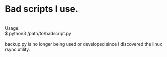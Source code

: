<h1>Bad scripts I use.</h1><br/>
Usage:<br/>
$ python3 /path/to/badscript.py<br/><br/>
backup.py is no longer being used or developed since I discovered the linux rsync utility.<br/>
